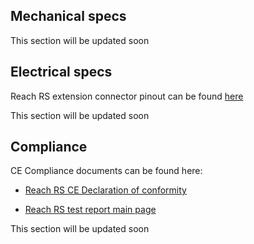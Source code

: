 ## Mechanical specs

This section will be updated soon


## Electrical specs

Reach RS extension connector pinout can be found [here](https://files.emlid.com/reachrs/RS232_port.pdf)

This section will be updated soon

## Compliance

CE Compliance documents can be found here:

* [Reach RS CE Declaration of conformity](https://files.emlid.com/compliance/RRS_CE_declaration.pdf)

* [Reach RS test report main page](https://files.emlid.com/compliance/RRS_CE_test_report.pdf)

This section will be updated soon
